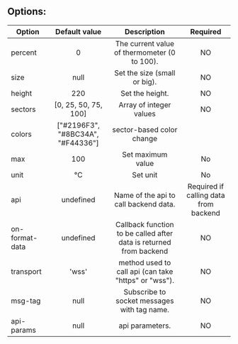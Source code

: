 ## Options:

| Option        | Default value   | Description   | Required   |
| ------------- |:-------------:|:-------------:|:-------------:|
  percent | 0 | The current value of thermometer (0 to 100). | NO
  size      | null | Set the size (small or big). | NO
  height     | 220	 | Set the height. | NO
  sectors | [0, 25, 50, 75, 100] | Array of integer values | NO
  colors | ["#2196F3", "#8BC34A", "#F44336"]  | sector-based color change
  max | 100 | Set maximum value | No
  unit | °C | Set unit | No
  api       | undefined    | 	Name of the api to call backend data.		| Required if calling data from backend	 
  on-format-data | undefined | Callback function to be called after data is returned from backend | NO
  transport |  'wss'     | 	method used to call api (can take "https" or "wss").		 | NO
  msg-tag   | null      | 	Subscribe to socket messages with tag name.		| NO     
  api-params  | null       | 	api parameters.  					| NO
 